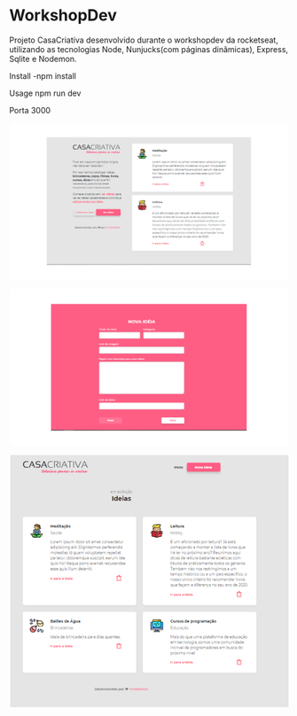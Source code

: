 # WorkshopDev
Projeto CasaCriativa desenvolvido durante o workshopdev da rocketseat, utilizando as tecnologias Node, Nunjucks(com páginas dinâmicas), Express, Sqlite e Nodemon. 

Install
-npm install

Usage
npm run dev

Porta
3000

![layout-index.png](layout-index.png)

![novaIdeia-layout.png](novaIdeia-layout.png)

![ideiasLayout.png](ideiasLayout.png)
